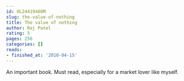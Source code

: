 ```yaml
---
id: OL24419460M
slug: the-value-of-nothing
title: The value of nothing
author: Raj Patel
rating: 5
pages: 256
categories: []
reads:
- finished_at: '2010-04-15'
---
```

An important book. Must read, especially for a market lover like myself.

